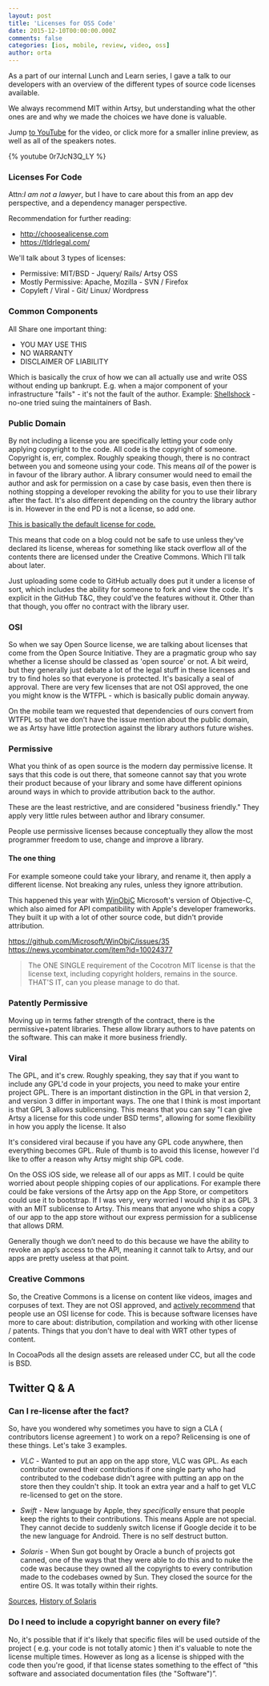 ```yaml
---
layout: post
title: 'Licenses for OSS Code'
date: 2015-12-10T00:00:00.000Z
comments: false
categories: [ios, mobile, review, video, oss]
author: orta
---
```


As a part of our internal Lunch and Learn series, I  gave a talk to our developers with an overview of the different types of source code licenses available.

We always recommend MIT within Artsy, but understanding what the other ones are and why we made the choices we have done is valuable.

Jump [to YouTube](https://www.youtube.com/watch?v=0r7JcN3Q_LY) for the video, or click more for a smaller inline preview, as well as all of the speakers notes.

<!-- more -->

{% youtube 0r7JcN3Q_LY %}

### Licenses For Code

Attn:*I am not a lawyer*, but I have to care about this from an app dev perspective, and a dependency manager perspective.

Recommendation for further reading:

* http://choosealicense.com
* https://tldrlegal.com/

We'll talk about 3 types of licenses:

- Permissive: MIT/BSD - Jquery/ Rails/ Artsy OSS
- Mostly Permissive: Apache, Mozilla - SVN / Firefox
- Copyleft / Viral - Git/ Linux/ Wordpress


### Common Components

All Share one important thing:

  * YOU MAY USE THIS
  * NO WARRANTY
  * DISCLAIMER OF LIABILITY

Which is basically the crux of how we can all actually use and write OSS without ending up bankrupt. E.g. when a major component of your infrastructure "fails" - it's not the fault of the author. Example: [Shellshock](https://en.wikipedia.org/wiki/Shellshock_(software_bug)) - no-one tried suing the maintainers of Bash.

### Public Domain

By not including a license you are specifically letting your code only applying copyright to the code. All code is the copyright of someone. Copyright is, err, complex. Roughly speaking though, there is no contract between you and someone using your code. This means _all_ of the power is in favour of the library author. A library consumer would need to email the author and ask for permission on a case by case basis, even then there is nothing stopping a developer revoking the ability for you to use their library after the fact. It's also different depending on the country the library author is in. However in the end PD is not a license, so add one.


[This is basically the default license for code. ](http://blog.codinghorror.com/pick-a-license-any-license/)

This means that code on a blog could not be safe to use unless they've declared its license, whereas for something like stack overflow all of the contents there are licensed under the Creative Commons. Which I'll talk about later.

Just uploading some code to GitHub actually does put it under a license of sort, which includes the ability for someone to fork and view the code. It's explicit in the GitHub T&C, they could've the features without it. Other than that though, you offer no contract with the library user.

### OSI

So when we say Open Source license, we are talking about licenses that come from the Open Source Initiative. They are a pragmatic group who say whether a license should be classed as 'open source' or not. A bit weird, but they generally just debate a lot of the legal stuff in these licenses and try to find holes so that everyone is protected. It's basically a seal of approval. There are very few licenses that are not OSI approved, the one you might know is the WTFPL - which is basically public domain anyway.

On the mobile team we requested that dependencies of ours convert from WTFPL so that we don’t have the issue mention about the public domain, we as Artsy have little protection against the library authors future wishes.

### Permissive

What you think of as open source is the modern day permissive license. It says that this code is out there, that someone cannot say that you wrote their product because of your library and some have different opinions around ways in which to provide attribution back to the author.

These are the least restrictive, and are considered "business friendly." They apply very little rules between author and library consumer.

People use permissive licenses because conceptually they allow the most programmer freedom to use, change and improve a library.

#### The one thing

For example someone could take your library, and rename it, then apply a different license. Not breaking any rules, unless they ignore attribution.

This happened this year with [WinObjC](https://github.com/Microsoft/WinObjC)
Microsoft's version of Objective-C, which also aimed for API compatibility with Apple's developer frameworks. They built it up with a lot of other source code, but didn't provide attribution.

https://github.com/Microsoft/WinObjC/issues/35
https://news.ycombinator.com/item?id=10024377

> The ONE SINGLE requirement of the Cocotron MIT license is that the license text, including copyright holders, remains in the source. THAT'S IT, can you please manage to do that.


### Patently Permissive

Moving up in terms father strength of the contract, there is the permissive+patent libraries. These allow library authors to have patents on the software. This can make it more business friendly.

### Viral

The GPL, and it's crew. Roughly speaking, they say that if you want to include any GPL'd code in your projects, you need to make your entire project GPL. There is an important distinction in the GPL in that version 2, and version 3 differ in important ways. The one that I think is most important is that GPL 3 allows sublicensing. This means that you can say "I can give Artsy a license for this code under BSD terms", allowing for some flexibility in how you apply the license.  It also

It's considered viral because if you have any GPL code anywhere, then everything becomes GPL.  Rule of thumb is to avoid this license, however I'd like to offer a reason why Artsy might ship GPL code.

On the OSS iOS side, we release all of our apps as MIT. I could be quite worried about people shipping copies of our applications. For example there could be fake versions of the Artsy app on the App Store, or competitors could use it to bootstrap. If I was very, very worried I would ship it as GPL 3 with an MIT sublicense to Artsy. This means that anyone who ships a copy of our app to the app store without our express permission for a sublicense that allows DRM.

Generally though we don’t need to do this because we have the ability to revoke an app’s access to the API, meaning it cannot talk to Artsy, and our apps are pretty useless at that point.

### Creative Commons

So, the Creative Commons is a license on content like videos, images and corpuses of text. They are not OSI approved, and [actively recommend](https://wiki.creativecommons.org/wiki/Frequently_Asked_Questions#Can_I_use_a_Creative_Commons_license_for_software.3F) that people use an OSI license for code. This is because software licenses have more to care about: distribution, compilation  and working with other license / patents. Things that you don't have to deal with WRT other types of content.

In CocoaPods all the design assets are released under CC, but all the code is BSD.

## Twitter Q & A

### Can I re-license after the fact?

So, have you wondered why sometimes you have to sign a CLA ( contributors license agreement ) to work on a repo? Relicensing is one of these things. Let's take 3 examples.

* *VLC* - Wanted to put an app on the app store, VLC was GPL. As each contributor owned their contributions if one single party who had contributed to the codebase didn't agree with putting an app on the store then they couldn't ship. It took an extra year and a half to get VLC re-licensed to get on the store.

* *Swift* - New language by Apple, they _specifically_ ensure that people keep the rights to their contributions. This means Apple are not special. They cannot decide to suddenly switch license if Google decide it to be the new language for Android. There is no self destruct button.

* *Solaris* - When Sun got bought by Oracle a bunch of projects got canned, one of the ways that they were able to do this and to nuke the code was because they owned all the copyrights to every contribution made to the codebases owned by Sun. They closed the source for the entire OS. It was totally within their rights.

[Sources](https://news.ycombinator.com/item?id=10669891), [History of Solaris](https://www.youtube.com/watch?v=-zRN7XLCRhc)

###  Do I need to include a copyright banner on every file?

No, it's possible that if it's likely that specific files will be used outside of the project ( e.g. your code is not totally atomic ) then it's valuable to note the license multiple times. However as long as a license is shipped with the code then you're good, if that license states something to the effect of “this software and associated documentation files (the "Software")”.
